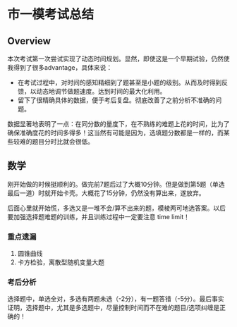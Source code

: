 # 市一模考试总结

## Overview

本次考试第一次尝试实现了动态时间规划。显然，即使这是一个早期试验，仍然使我得到了很多advantage，具体来说：

- 在考试过程中，对时间的感知精细到了题甚至是小题的级别。从而及时得到反馈，以动态地调节做题速度。达到时间的最大化利用。
- 留下了很精确具体的数据，便于考后复盘。彻底改善了之前分析不准确的问题。

数据显著地表明了一点：在同分数的量度下，在不熟练的难题上花的时间，比为了确保准确度花的时间多得多！这当然有可能是因为，选填题分数都是一样的，而某些较难的题目分时比就会很低。

## 数学

刚开始做的时候挺顺利的。做完前7题后过了大概10分钟。但是做到第5题（单选最后一道）时就开始卡壳。大概花了15分钟，仍然没有算出来，遂放弃。

后面心里就开始慌，多选又是一堆不会/算不出来的题，模棱两可地选答案。以后要加强选择题难题的训练，并且训练过程中一定要注意 time limit！

### 重点遗漏

1. 圆锥曲线
2. 卡方检验，离散型随机变量大题

### 考后分析

选择题中，单选全对，多选有两题未选（-2分），有一题答错（-5分）。最后事实证明，选择题中，尤其是多选题中，尽量控制时间而不在难的题目/选项纠缠是正确的！

